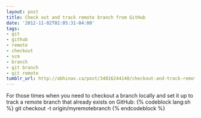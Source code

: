 ```yaml
---
layout: post
title: Check out and track remote branch from GitHub
date: '2012-11-02T02:05:31-04:00'
tags:
- git
- github
- remote
- checkout
- scm
- branch
- git branch
- git remote
tumblr_url: http://abhinav.ca/post/34816244140/checkout-and-track-remote-git-branch-github
---
```

For those times when you need to checkout a branch locally and set it up to track a remote branch that already exists on GitHub:
{% codeblock lang:sh %}
git checkout -t origin/myremotebranch
{% endcodeblock %}
